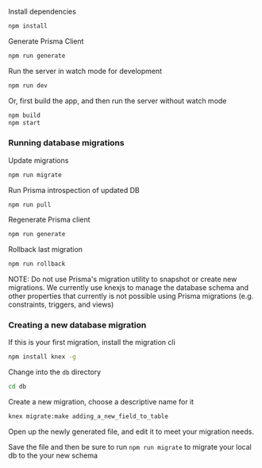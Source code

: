 Install dependencies

```bash
npm install
```

Generate Prisma Client

```bash
npm run generate
```

Run the server in watch mode for development

```bash
npm run dev
```

Or, first build the app, and then run the server without watch mode

```bash
npm build
npm start
```

### Running database migrations

Update migrations

```bash
npm run migrate
```

Run Prisma introspection of updated DB

```bash
npm run pull
```

Regenerate Prisma client

```bash
npm run generate
```

Rollback last migration

```bash
npm run rollback
```

NOTE: Do not use Prisma's migration utility to snapshot or create new migrations. We currently use knexjs to manage the database schema and other properties that currently is not possible using Prisma migrations (e.g. constraints, triggers, and views)

### Creating a new database migration

If this is your first migration, install the migration cli

```bash
npm install knex -g
```

Change into the `db` directory

```bash
cd db
```

Create a new migration, choose a descriptive name for it

```bash
knex migrate:make adding_a_new_field_to_table
```

Open up the newly generated file, and edit it to meet your migration needs.

Save the file and then be sure to run `npm run migrate` to migrate your local db to the your new schema
